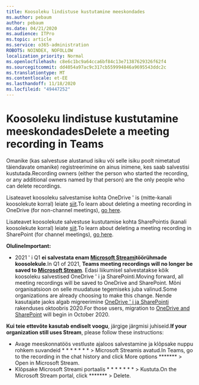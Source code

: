 ```yaml
---
title: Koosoleku lindistuse kustutamine meeskondades
ms.author: pebaum
author: pebaum
ms.date: 04/21/2020
ms.audience: ITPro
ms.topic: article
ms.service: o365-administration
ROBOTS: NOINDEX, NOFOLLOW
localization_priority: Normal
ms.openlocfilehash: c8e6c1bc9a64cca6bf84c13e71387629326f62f4
ms.sourcegitcommit: dd4054a97ac9c317cb559994846a9695543ddc2c
ms.translationtype: MT
ms.contentlocale: et-EE
ms.lasthandoff: 11/18/2020
ms.locfileid: "49447252"
---
```

# <a name="delete-a-meeting-recording-in-teams"></a><span data-ttu-id="10bc6-102">Koosoleku lindistuse kustutamine meeskondades</span><span class="sxs-lookup"><span data-stu-id="10bc6-102">Delete a meeting recording in Teams</span></span>

<span data-ttu-id="10bc6-103">Omanike (kas salvestuse alustanud isiku või selle isiku poolt nimetatud täiendavate omanike) registreerimine on ainus inimene, kes saab salvestisi kustutada.</span><span class="sxs-lookup"><span data-stu-id="10bc6-103">Recording owners (either the person who started the recording, or any additional owners named by that person) are the only people who can delete recordings.</span></span>  

<span data-ttu-id="10bc6-104">Lisateavet koosoleku salvestamise kohta OneDrive ' is (mitte-kanali koosolekute korral) leiate  [siit](https://support.microsoft.com/office/21fe345a-e488-4fa7-932b-f053c1bebe8a).</span><span class="sxs-lookup"><span data-stu-id="10bc6-104">To learn about deleting a meeting recording in OneDrive (for non-channel meetings),  [go here](https://support.microsoft.com/office/21fe345a-e488-4fa7-932b-f053c1bebe8a).</span></span>  

<span data-ttu-id="10bc6-105">Lisateavet koosolekute salvestuse kustutamise kohta SharePointis (kanali koosolekute korral) leiate  [siit](https://support.microsoft.com/office/71f3c90a-0d24-4d80-8b66-f88234b79a52).</span><span class="sxs-lookup"><span data-stu-id="10bc6-105">To learn about deleting a meeting recording in SharePoint (for channel meetings),  [go here](https://support.microsoft.com/office/71f3c90a-0d24-4d80-8b66-f88234b79a52).</span></span>  

<span data-ttu-id="10bc6-106">**Oluline**</span><span class="sxs-lookup"><span data-stu-id="10bc6-106">**Important:**</span></span>

- <span data-ttu-id="10bc6-107">2021 ' i Q1 **ei salvestata enam [Microsoft Streami](https://stream.microsoft.com/)töörühmade koosolekule**.</span><span class="sxs-lookup"><span data-stu-id="10bc6-107">In Q1 of 2021, **Teams meeting recordings will no longer be saved to  [Microsoft Stream](https://stream.microsoft.com/)**.</span></span> <span data-ttu-id="10bc6-108">Edasi liikumisel salvestatakse kõik koosoleku salvestised OneDrive ' i ja SharePointi.</span><span class="sxs-lookup"><span data-stu-id="10bc6-108">Moving forward, all meeting recordings will be saved to OneDrive and SharePoint.</span></span> <span data-ttu-id="10bc6-109">Mõni organisatsioon on selle muudatuse tegemiseks juba valinud.</span><span class="sxs-lookup"><span data-stu-id="10bc6-109">Some organizations are already choosing to make this change.</span></span> <span data-ttu-id="10bc6-110">Nende kasutajate jaoks algab migreerimine  [OneDrive ' i ja SharePointi](https://docs.microsoft.com/MicrosoftTeams/tmr-meeting-recording-change)  rakenduses oktoobris 2020.</span><span class="sxs-lookup"><span data-stu-id="10bc6-110">For those users, migration to  [OneDrive and SharePoint](https://docs.microsoft.com/MicrosoftTeams/tmr-meeting-recording-change)  will begin in October 2020.</span></span>

<span data-ttu-id="10bc6-111">**Kui teie ettevõte kasutab endiselt voogu**, järgige järgmisi juhiseid.</span><span class="sxs-lookup"><span data-stu-id="10bc6-111">**If your organization still uses Stream**, please follow these instructions:</span></span>

- <span data-ttu-id="10bc6-112">Avage meeskonnatöös vestluste ajaloos salvestamine ja klõpsake nuppu rohkem suvandeid \* \* \* \* \* \* \* > Microsoft Streamis avatud.</span><span class="sxs-lookup"><span data-stu-id="10bc6-112">In Teams, go to the recording in the chat history and click More options  \*\*\*\*\*\*\*  > Open in Microsoft Stream.</span></span>
- <span data-ttu-id="10bc6-113">Klõpsake Microsoft Streami portaalis \* \* \* \* \* \* \* > Kustuta.</span><span class="sxs-lookup"><span data-stu-id="10bc6-113">On the Microsoft Stream portal, click  \*\*\*\*\*\*\* > Delete.</span></span>
